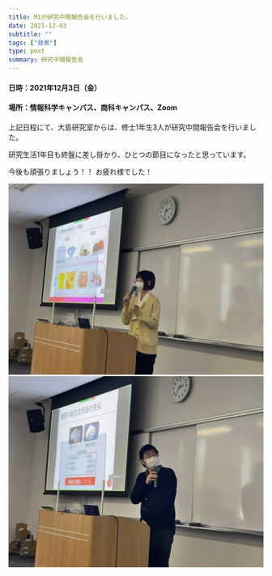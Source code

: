 ```yaml
---
title: M1が研究中間報告会を行いました。
date: 2021-12-03
subtitle: ""
tags: ["発表"]
type: post
summary: 研究中間報告会
---
```



#### 日時：2021年12月3日（金）
#### 場所：情報科学キャンパス、商科キャンパス、Zoom

上記日程にて、大島研究室からは、修士1年生3人が研究中間報告会を行いました。

研究生活1年目も終盤に差し掛かり、ひとつの節目になったと思っています。

今後も頑張りましょう！！
お疲れ様でした！

![](wang.jpg)
![](furuya.jpg)





  
  



<!-- 1. 論文採録バージョン -->
<!-- [第一著者]さんの論文が「[学会フルネーム]」に採録されました。 -->

<!-- [公式Webページ](学会公式ページTopのURL) -->


<!-- 書誌情報。書式はPublicationsを参考。変にコードブロックとかで囲まなくてOK -->


<!-- [年月日]に発表予定 -->



<!-- 2. 論文発表済みバージョン -->
<!-- [第一著者]さんが「[学会フルネーム]」で発表しました。 -->

<!-- [公式Webページ](学会公式ページTopのURL) -->


<!-- 書誌情報。書式はPublicationsを参考。変にコードブロックとかで囲まなくてOK -->


<!-- 3. 論文受賞バージョン -->
<!-- [第一著者]さんの論文が「[学会フルネーム]」で「[受賞名]」を受賞しました -->

<!-- [公式Webページ](学会公式ページTopのURL) -->


<!-- 書誌情報。書式はPublicationsを参考。変にコードブロックとかで囲まなくてOK -->

<!-- 同学会複数名の場合は並べて良い感じにして -->